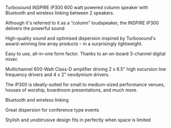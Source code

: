 Turbosound iNSPIRE iP300 600 watt powered column speaker with Bluetooth and wireless linking between 2 speakers.

Although it's referred to it as a “column” loudspeaker, the INSPIRE iP300 delivers the powerful sound

High-quality sound and optimised dispersion inspired by Turbosound's award-winning line array products – in a surprisingly lightweight. 

Easy to use, all-in-one form factor. Thanks to an on-board 3-channel digital mixer.

Multichannel 600-Watt Class-D amplifier driving 2 x 6.5" high excursion low frequency drivers and 4 x 2" neodymium drivers.

The iP300 is ideally-suited for small to medium-sized performance venues, houses of worship, boardroom presentations, and much more.

Bluetooth and wireless linking

Great dispersion for conference type events

Stylish and unobtrusive design fits in perfectly when space is limited
